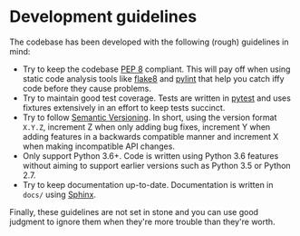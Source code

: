 Development guidelines
======================

The codebase has been developed with the following (rough) guidelines in mind:

* Try to keep the codebase [PEP 8](https://www.python.org/dev/peps/pep-0008/) compliant. This will pay off when using static code analysis tools like [flake8](https://flake8.pycqa.org/en/latest/) and [pylint](http://pylint.pycqa.org/en/latest/intro.html) that help you catch iffy code before they cause problems.
* Try to maintain good test coverage. Tests are written in [pytest](https://docs.pytest.org/en/latest/) and uses fixtures extensively in an effort to keep tests succinct.
* Try to follow [Semantic Versioning](https://semver.org). In short, using the version format `X.Y.Z`, increment Z when only adding bug fixes, increment Y when adding features in a backwards compatible manner and increment X when making incompatible API changes.
* Only support Python 3.6+. Code is written using Python 3.6 features without aiming to support earlier versions such as Python 3.5 or Python 2.7.
* Try to keep documentation up-to-date. Documentation is written in `docs/` using [Sphinx](http://www.sphinx-doc.org/).

Finally, these guidelines are not set in stone and you can use good judgment to ignore them when they're more trouble than they're worth.
